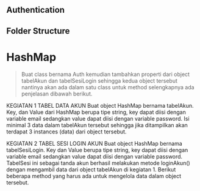 ## Authentication


## Folder Structure
# HashMap


>Buat class bernama Auth kemudian tambahkan properti dari object tabelAkun dan tabelSesiLogin
sehingga kedua object tersebut nantinya akan ada dalam satu class untuk method selengkapnya ada
penjelasan dibawah berikut.

KEGIATAN 1 TABEL DATA AKUN
Buat object HashMap bernama tabelAkun. Key, dan Value dari HashMap berupa tipe string, key dapat
diisi dengan variable email sedangkan value dapat diisi dengan variable password.
Isi minimal 3 data dalam tabelAkun tersebut sehingga jika ditampilkan akan terdapat 3 instances (data)
dari object tersebut.

KEGIATAN 2 TABEL SESI LOGIN AKUN
Buat object HashMap bernama tabelSesiLogin. Key dan Value berupa tipe string, key dapat diisi dengan
variable email sedangkan value dapat diisi dengan variable password. TabelSesi ini sebagai tanda akun
berhasil melakukan metode loginAkun() dengan mengambil data dari object tabelAkun di kegiatan 1.
Berikut beberapa method yang harus ada untuk mengelola data dalam object tersebut.
